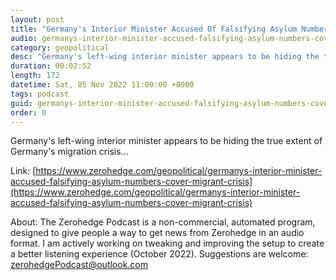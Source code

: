 ```yaml
---
layout: post
title: "Germany's Interior Minister Accused Of Falsifying Asylum Numbers To Cover-Up Migrant Crisis"
audio: germanys-interior-minister-accused-falsifying-asylum-numbers-cover-migrant-crisis-0
category: geopolitical
desc: "Germany's left-wing interior minister appears to be hiding the true extent of Germany's migration crisis..."
duration: 00:02:52
length: 172
datetime: Sat, 05 Nov 2022 11:00:00 +0000
tags: podcast
guid: germanys-interior-minister-accused-falsifying-asylum-numbers-cover-migrant-crisis-0
order: 0
---
```

Germany's left-wing interior minister appears to be hiding the true extent of Germany's migration crisis...

Link: [https://www.zerohedge.com/geopolitical/germanys-interior-minister-accused-falsifying-asylum-numbers-cover-migrant-crisis](https://www.zerohedge.com/geopolitical/germanys-interior-minister-accused-falsifying-asylum-numbers-cover-migrant-crisis)

About: The Zerohedge Podcast is a non-commercial, automated program, designed to give people a way to get news from Zerohedge in an audio format.  I am actively working on tweaking and improving the setup to create a better listening experience (October 2022).  Suggestions are welcome: [zerohedgePodcast@outlook.com](mailto:zerohedgePodcast@outlook.com)